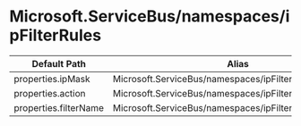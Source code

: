 # Microsoft.ServiceBus/namespaces/ipFilterRules

| Default Path | Alias |
|---|---|
| properties.ipMask | Microsoft.ServiceBus/namespaces/ipFilterRules/ipMask |
| properties.action | Microsoft.ServiceBus/namespaces/ipFilterRules/action |
| properties.filterName | Microsoft.ServiceBus/namespaces/ipFilterRules/filterName |

